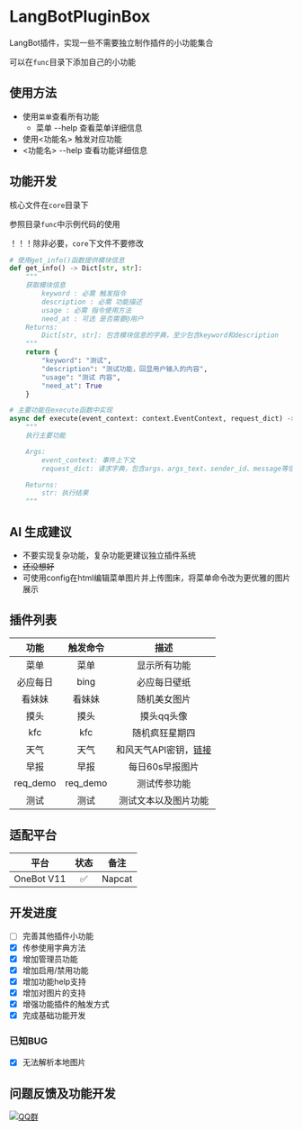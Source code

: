 # LangBotPluginBox

LangBot插件，实现一些不需要独立制作插件的小功能集合

可以在`func`目录下添加自己的小功能

## 使用方法

- 使用`菜单`查看所有功能
    - 菜单 --help 查看菜单详细信息
- 使用<功能名>  触发对应功能
- <功能名> --help 查看功能详细信息

## 功能开发

核心文件在`core`目录下


参照目录`func`中示例代码的使用

！！！除非必要，`core`下文件不要修改

```python
# 使用get_info()函数提供模块信息
def get_info() -> Dict[str, str]:
    """
    获取模块信息
        keyword : 必需 触发指令
        description : 必需 功能描述
        usage : 必需 指令使用方法
        need_at : 可选 是否需要@用户
    Returns:
        Dict[str, str]: 包含模块信息的字典，至少包含keyword和description
    """
    return {
        "keyword": "测试", 
        "description": "测试功能，回显用户输入的内容",
        "usage": "测试 内容",
        "need_at": True
    }

# 主要功能在execute函数中实现
async def execute(event_context: context.EventContext, request_dict) -> str:
    """
    执行主要功能

    Args:
        event_context: 事件上下文
        request_dict: 请求字典，包含args、args_text、sender_id、message等信息

    Returns:
        str: 执行结果
    """
```


## AI 生成建议

- 不要实现复杂功能，复杂功能更建议独立插件系统
- ~~还没想好~~
- 可使用config在html编辑菜单图片并上传图床，将菜单命令改为更优雅的图片展示

## 插件列表

| 功能 | 触发命令 |       描述       |
| :--: | :------: | :--------------: |
| 菜单 |   菜单   |   显示所有功能   |
| 必应每日 |   bing   |   必应每日壁纸   |
| 看妹妹   |   看妹妹   |   随机美女图片   |
| 摸头   |   摸头   |   摸头qq头像   |
| kfc   |   kfc   |   随机疯狂星期四   |
| 天气   |   天气   |   和风天气API密钥，[链接](https://console.qweather.com/home?lang=zh)  |
| 早报   |   早报   |   每日60s早报图片   |
| req_demo   |   req_demo   |   测试传参功能   |
| 测试 |   测试   | 测试文本以及图片功能 |

## 适配平台

|    平台    | 状态 |  备注  |
| :--------: | :--: | :----: |
| OneBot V11 |  ✅   | Napcat |

## 开发进度

- [ ] 完善其他插件小功能
- [x] 传参使用字典方法
- [x] 增加管理员功能
- [x] 增加启用/禁用功能
- [x] 增加功能help支持
- [x] 增加对图片的支持 
- [x] 增强功能插件的触发方式
- [x] 完成基础功能开发

### 已知BUG

- [x] 无法解析本地图片

## 问题反馈及功能开发

[![QQ群](https://img.shields.io/badge/QQ群-965312424-green)](https://qm.qq.com/cgi-bin/qm/qr?k=en97YqjfYaLpebd9Nn8gbSvxVrGdIXy2&jump_from=webapi&authKey=41BmkEjbGeJ81jJNdv7Bf5EDlmW8EHZeH7/nktkXYdLGpZ3ISOS7Ur4MKWXC7xIx)